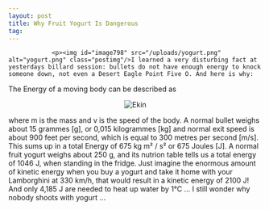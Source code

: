 ```yaml
---
layout: post
title: Why Fruit Yogurt Is Dangerous
tag: 
---
```



                <p><img id="image798" src="/uploads/yogurt.png" alt="yogurt.png" class="postimg"/>I learned a very disturbing fact at yesterdays billard session: bullets do not have enough energy to knock someone down, not even a Desert Eagle Point Five O. And here is why:
The Energy of a moving body can be described as</p>
<div style="text-align: center;"><img src="http://upload.wikimedia.org/math/2/3/1/231cfd9416f4736f5ee8d102ee84cb22.png" alt="Ekin" /></div>
<p>where m is the mass and v is the speed of the body.
A normal bullet weighs about 15 grammes [g], or 0,015 kilogrammes [kg] and normal exit speed is about 900 feet per second, which is equal to 300 metres per second [m/s]. This sums up in a total Energy of 675 kg m² / s² or 675 Joules [J].
A normal fruit yogurt weighs about 250 g, and its nutrion table tells us a total energy of 1046 J, when standing in the fridge. Just imagine the enormous amount of kinetic energy when you buy a yogurt and take it home with your Lamborghini at 330 km/h, that would result in a kinetic energy of 2100 J! And only 4,185 J are needed to heat up water by 1°C ... I still wonder why nobody shoots with yogurt ...</p>
            
